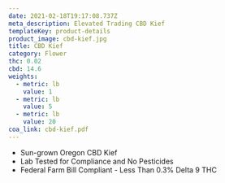 ```yaml
---
date: 2021-02-18T19:17:08.737Z
meta_description: Elevated Trading CBD Kief
templateKey: product-details
product_image: cbd-kief.jpg
title: CBD Kief
category: Flower
thc: 0.02
cbd: 14.6
weights:
  - metric: lb
    value: 1
  - metric: lb
    value: 5
  - metric: lb
    value: 20
coa_link: cbd-kief.pdf
---
```



* Sun-grown Oregon CBD Kief
* Lab Tested for Compliance and No Pesticides
* Federal Farm Bill Compliant - Less Than 0.3% Delta 9 THC
